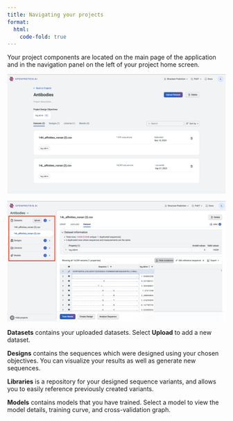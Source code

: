 ```yaml
---
title: Navigating your projects
format:
  html:
    code-fold: true
---
```


Your project components are located on the main page of the application and in the navigation panel on the left of your project home screen.

![](./img/navigating-your-project/core-mainproject.png)


![](./img/navigating-your-project/core-leftnav.png)


**Datasets** contains your uploaded datasets. Select **Upload** to add a new dataset.

**Designs** contains the sequences which were designed using your chosen objectives. You can visualize your results as well as generate new sequences.

**Libraries** is a repository for your designed sequence variants, and allows you to easily reference previously created variants.

**Models** contains models that you have trained. Select a model to view the model details, training curve, and cross-validation graph.